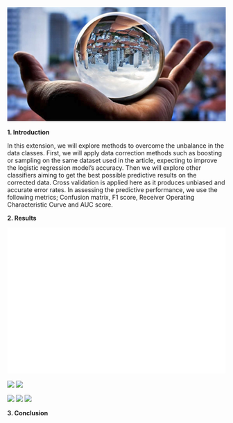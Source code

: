 <img src="img.jpeg">

**1. Introduction**

In this extension, we will explore methods to overcome the unbalance in the data classes. First, we will apply data correction methods such as boosting or sampling on the same dataset used in the article, expecting to improve the logistic regression model’s accuracy. Then we will explore other classifiers aiming to get the best possible predictive results on the corrected data. Cross validation is applied here as it produces unbiased and accurate error rates. In assessing the predictive performance, we use the following metrics; Confusion matrix, F1 score, Receiver Operating Characteristic Curve and AUC score.

**2. Results**

<img src="images/final/LR_replication.png">

<img src="images/final/LR_RF_replication_all_features.png" width = 450> <img src="images/final/LR_RF_GB_replication_all_features.png" width = 450>

<img src="images/final/KNN.png">

<img src="images/final/linear_SVM.png">

<img src="images/final/gradient_boost_all_features.png">


**3. Conclusion**
  

